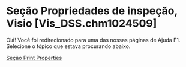 
# Seção Propriedades de inspeção, Visio [Vis_DSS.chm1024509]

Olá! Você foi redirecionado para uma das nossas páginas de Ajuda F1. Selecione o tópico que estava procurando abaixo.

[Seção Print Properties](http://msdn.microsoft.com/library/7c414f9c-a7f2-3404-326e-acd4026c7684%28Office.15%29.aspx)
